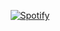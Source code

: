 <div align="center">
  
  [![Spotify](https://distify-ysirnfs-project.vercel.app/api/spotify)](https://open.spotify.com/user/p8cdamryhgaq77dttqt13vjtz?si=ef2445dfb5d2437a)
  
</div>
